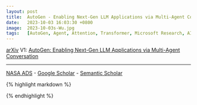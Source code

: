 ```yaml
---
layout: post
title:  AutoGen - Enabling Next-Gen LLM Applications via Multi-Agent Conversation
date:   2023-10-03 16:03:30 +0800
image:  2023-10-03s-Wu.jpg
tags:   [AutoGen, Agent, Attention, Transformer, Microsoft Research, AI, arXiv]
---
```


[arXiv](https://arxiv.org/abs/2308.08155) V1: [AutoGen: Enabling Next-Gen LLM Applications via Multi-Agent Conversation](https://arxiv.org/pdf/2308.08155.pdf)

---
[NASA ADS](https) - 
[Google Scholar](https) - 
[Semantic Scholar](https)

{% highlight markdown %}

{% endhighlight %}